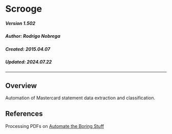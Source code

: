 # Scrooge

##### Version 1.502
##### Author: Rodrigo Nobrega
##### Created: 2015.04.07
##### Updated: 2024.07.22

---

## Overview
Automation of Mastercard statement data extraction and classification.

## References
Processing PDFs on [Automate the Boring Stuff](https://automatetheboringstuff.com/chapter13/)

